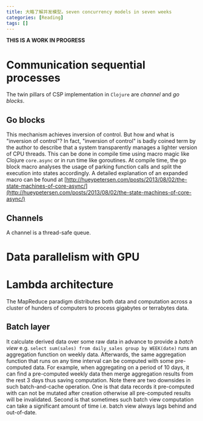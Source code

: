 ```yaml
---
title: 大略了解并发模型。seven concurrency models in seven weeks
categories: [Reading]
tags: []
---
```


**THIS IS A WORK IN PROGRESS**

# Communication sequential processes

The twin pillars of CSP implementation in `Clojure` are _channel_ and _go blocks_.

## Go blocks

This mechanism achieves inversion of control. But how and what is "inversion of control"?
In fact, "inversion of control" is badly coined term by the author to describe
that a system transparently manages a lighter version of CPU threads. This can be done in
compile time using macro magic like Clojure `core.async` or in run time
like goroutines. At compile time, the go block macro analyses the usage of parking
function calls and split the execution into states accordingly.
A detailed explanation of an expanded macro can be found at
[http://hueypetersen.com/posts/2013/08/02/the-state-machines-of-core-async/](http://hueypetersen.com/posts/2013/08/02/the-state-machines-of-core-async/)

## Channels

A channel is a thread-safe queue.

# Data parallelism with GPU

# Lambda architecture

The MapReduce paradigm distributes both data and computation across a cluster of hunders of computers to process gigabytes or terrabytes data.

## Batch layer

It calculate derived data over some raw data in advance to provide a *batch view* e.g. `select sum(sales) from daily_sales group by WEEK(date)` runs an aggregation function on weekly data.
Afterwards, the same aggregation function that runs on any time interval can be computed with some pre-computed data.
For example, when aggregating on a period of 10 days, it can find a pre-computed weekly data then merge aggregation results from the rest 3 days thus saving computation.
Note there are two downsides in such batch-and-cache operation.
One is that data records it pre-computed with can not be mutated after creation otherwise all pre-computed results will be invalidated.
Second is that sometimes such batch view computation can take a significant amount of time i.e. batch view always lags behind and out-of-date.

